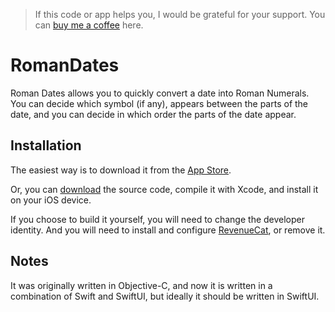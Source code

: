 > If this code or app helps you, I would be grateful for your support. You can [buy me a coffee](https://www.buymeacoffee.com/kumo77) here.

# RomanDates

Roman Dates allows you to quickly convert a date into Roman Numerals. You can decide which symbol (if any), appears between the parts of the date, and you can decide in which order the parts of the date appear.

## Installation

The easiest way is to download it from the [App Store](https://apps.apple.com/app/roman-dates/id912520382).

Or, you can [download](https://github.com/kumo/RomanDates/tags) the source code, compile it with Xcode, and install it on your iOS device.

If you choose to build it yourself, you will need to change the developer identity. And you will need to install and configure [RevenueCat](https://docs.revenuecat.com/docs/ios), or remove it.

## Notes

It was originally written in Objective-C, and now it is written in a combination of Swift and SwiftUI, but ideally it should be written in SwiftUI.
